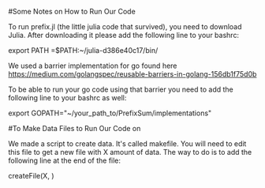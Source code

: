 #Some Notes on How to Run Our Code

To run prefix.jl (the little julia code that survived), you need to download Julia. After downloading it please add the following line to your bashrc:

export PATH =$PATH:~/julia-d386e40c17/bin/

We used a barrier implementation for go found here https://medium.com/golangspec/reusable-barriers-in-golang-156db1f75d0b

To be able to run your go code using that barrier you need to add the following line to your bashrc as well:

export GOPATH="~/your_path_to/PrefixSum/implementations"

#To Make Data Files to Run Our Code on 

We made a script to create data. It's called makefile. You will need to edit this file to get a new file with X amount of data. The way to do is to add the following line at the end of the file:

createFile(X, <name of the file you want to create>)


